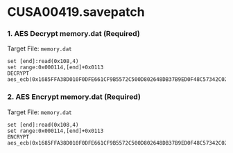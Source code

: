 # CUSA00419.savepatch

### 1. AES Decrypt memory.dat (Required)

Target File: `memory.dat`

```
set [end]:read(0x108,4)
set range:0x000114,[end]+0x0113
DECRYPT aes_ecb(0x1685FFA38D010F0DFE661CF9B5572C500D802648DB37B9ED0F48C57342C022F5)
```

### 2. AES Encrypt memory.dat (Required)

Target File: `memory.dat`

```
set [end]:read(0x108,4)
set range:0x000114,[end]+0x0113
ENCRYPT aes_ecb(0x1685FFA38D010F0DFE661CF9B5572C500D802648DB37B9ED0F48C57342C022F5)
```

